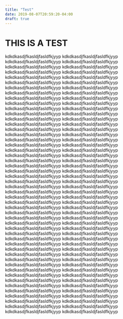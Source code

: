 ```yaml
---
title: "Test"
date: 2019-08-07T20:59:20-04:00
draft: true
---
```


# THIS IS A TEST

kdkdkasdjfkasldjfasldfkjyyp
kdkdkasdjfkasldjfasldfkjyyp
kdkdkasdjfkasldjfasldfkjyyp
kdkdkasdjfkasldjfasldfkjyyp
kdkdkasdjfkasldjfasldfkjyyp
kdkdkasdjfkasldjfasldfkjyyp
kdkdkasdjfkasldjfasldfkjyyp
kdkdkasdjfkasldjfasldfkjyyp
kdkdkasdjfkasldjfasldfkjyyp
kdkdkasdjfkasldjfasldfkjyyp
kdkdkasdjfkasldjfasldfkjyyp
kdkdkasdjfkasldjfasldfkjyyp
kdkdkasdjfkasldjfasldfkjyyp
kdkdkasdjfkasldjfasldfkjyyp
kdkdkasdjfkasldjfasldfkjyyp
kdkdkasdjfkasldjfasldfkjyyp
kdkdkasdjfkasldjfasldfkjyyp
kdkdkasdjfkasldjfasldfkjyyp
kdkdkasdjfkasldjfasldfkjyyp
kdkdkasdjfkasldjfasldfkjyyp
kdkdkasdjfkasldjfasldfkjyyp
kdkdkasdjfkasldjfasldfkjyyp
kdkdkasdjfkasldjfasldfkjyyp
kdkdkasdjfkasldjfasldfkjyyp
kdkdkasdjfkasldjfasldfkjyyp
kdkdkasdjfkasldjfasldfkjyyp
kdkdkasdjfkasldjfasldfkjyyp
kdkdkasdjfkasldjfasldfkjyyp
kdkdkasdjfkasldjfasldfkjyyp
kdkdkasdjfkasldjfasldfkjyyp
kdkdkasdjfkasldjfasldfkjyyp
kdkdkasdjfkasldjfasldfkjyyp
kdkdkasdjfkasldjfasldfkjyyp
kdkdkasdjfkasldjfasldfkjyyp
kdkdkasdjfkasldjfasldfkjyyp
kdkdkasdjfkasldjfasldfkjyyp
kdkdkasdjfkasldjfasldfkjyyp
kdkdkasdjfkasldjfasldfkjyyp
kdkdkasdjfkasldjfasldfkjyyp
kdkdkasdjfkasldjfasldfkjyyp
kdkdkasdjfkasldjfasldfkjyyp
kdkdkasdjfkasldjfasldfkjyyp
kdkdkasdjfkasldjfasldfkjyyp
kdkdkasdjfkasldjfasldfkjyyp
kdkdkasdjfkasldjfasldfkjyyp
kdkdkasdjfkasldjfasldfkjyyp
kdkdkasdjfkasldjfasldfkjyyp
kdkdkasdjfkasldjfasldfkjyyp
kdkdkasdjfkasldjfasldfkjyyp
kdkdkasdjfkasldjfasldfkjyyp
kdkdkasdjfkasldjfasldfkjyyp
kdkdkasdjfkasldjfasldfkjyyp
kdkdkasdjfkasldjfasldfkjyyp
kdkdkasdjfkasldjfasldfkjyyp
kdkdkasdjfkasldjfasldfkjyyp
kdkdkasdjfkasldjfasldfkjyyp
kdkdkasdjfkasldjfasldfkjyyp
kdkdkasdjfkasldjfasldfkjyyp
kdkdkasdjfkasldjfasldfkjyyp
kdkdkasdjfkasldjfasldfkjyyp
kdkdkasdjfkasldjfasldfkjyyp
kdkdkasdjfkasldjfasldfkjyyp
kdkdkasdjfkasldjfasldfkjyyp
kdkdkasdjfkasldjfasldfkjyyp
kdkdkasdjfkasldjfasldfkjyyp
kdkdkasdjfkasldjfasldfkjyyp
kdkdkasdjfkasldjfasldfkjyyp
kdkdkasdjfkasldjfasldfkjyyp
kdkdkasdjfkasldjfasldfkjyyp
kdkdkasdjfkasldjfasldfkjyyp
kdkdkasdjfkasldjfasldfkjyyp
kdkdkasdjfkasldjfasldfkjyyp
kdkdkasdjfkasldjfasldfkjyyp
kdkdkasdjfkasldjfasldfkjyyp
kdkdkasdjfkasldjfasldfkjyyp
kdkdkasdjfkasldjfasldfkjyyp
kdkdkasdjfkasldjfasldfkjyyp
kdkdkasdjfkasldjfasldfkjyyp
kdkdkasdjfkasldjfasldfkjyyp
kdkdkasdjfkasldjfasldfkjyyp
kdkdkasdjfkasldjfasldfkjyyp
kdkdkasdjfkasldjfasldfkjyyp
kdkdkasdjfkasldjfasldfkjyyp
kdkdkasdjfkasldjfasldfkjyyp
kdkdkasdjfkasldjfasldfkjyyp
kdkdkasdjfkasldjfasldfkjyyp
kdkdkasdjfkasldjfasldfkjyyp
kdkdkasdjfkasldjfasldfkjyyp
kdkdkasdjfkasldjfasldfkjyyp
kdkdkasdjfkasldjfasldfkjyyp
kdkdkasdjfkasldjfasldfkjyyp
kdkdkasdjfkasldjfasldfkjyyp
kdkdkasdjfkasldjfasldfkjyyp
kdkdkasdjfkasldjfasldfkjyyp
kdkdkasdjfkasldjfasldfkjyyp
kdkdkasdjfkasldjfasldfkjyyp
kdkdkasdjfkasldjfasldfkjyyp
kdkdkasdjfkasldjfasldfkjyyp
kdkdkasdjfkasldjfasldfkjyyp
kdkdkasdjfkasldjfasldfkjyyp
